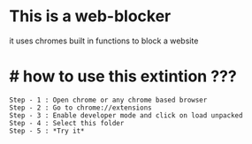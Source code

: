 # This is a web-blocker

it uses chromes built in functions to block a website

# # how to use this extintion ???

    Step - 1 : Open chrome or any chrome based browser
    Step - 2 : Go to chrome://extensions
    Step - 3 : Enable developer mode and click on load unpacked
    Step - 4 : Select this folder
    Step - 5 : *Try it*
